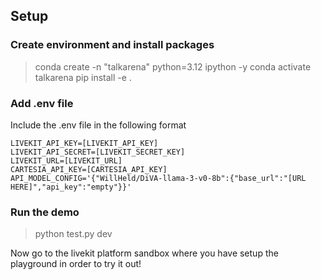 ## Setup

### Create environment and install packages

> conda create -n "talkarena" python=3.12 ipython -y
> conda activate talkarena
> pip install -e .

### Add .env file

Include the .env file in the following format

```
LIVEKIT_API_KEY=[LIVEKIT_API_KEY]
LIVEKIT_API_SECRET=[LIVEKIT_SECRET_KEY]
LIVEKIT_URL=[LIVEKIT_URL]
CARTESIA_API_KEY=[CARTESIA_API_KEY]
API_MODEL_CONFIG='{"WillHeld/DiVA-llama-3-v0-8b":{"base_url":"[URL HERE]","api_key":"empty"}}'
```

### Run the demo

> python test.py dev

Now go to the livekit platform sandbox where you have setup the playground in order to try it out!
